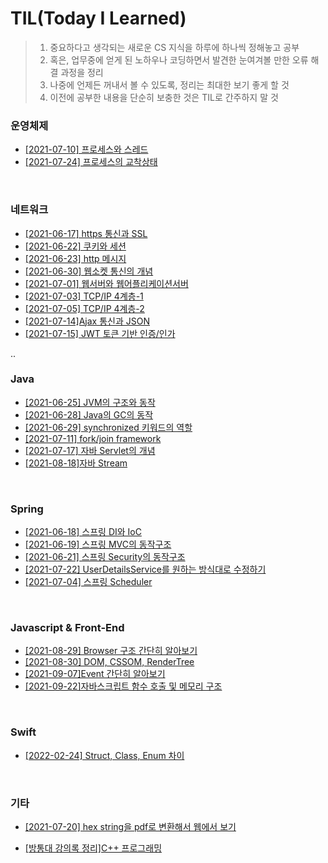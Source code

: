# TIL(Today I Learned) 

> 1. 중요하다고 생각되는 새로운 CS 지식을 하루에 하나씩 정해놓고 공부
> 2. 혹은, 업무중에 얻게 된 노하우나 코딩하면서 발견한 눈여겨볼 만한 오류 해결 과정을 정리
> 3. 나중에 언제든 꺼내서 볼 수 있도록, 정리는 최대한 보기 좋게 할 것
> 4. 이전에 공부한 내용을 단순히 보충한 것은 TIL로 간주하지 말 것



### 운영체제

- [[2021-07-10] 프로세스와 스레드](https://github.com/junu0516/mytil/blob/main/Operating_System/프로세스와_스레드.md)
- [[2021-07-24] 프로세스의 교착상태](https://github.com/junu0516/mytil/blob/main/Operating_System/교착상태.md)

<br>

### 네트워크

- [[2021-06-17] https 통신과 SSL](https://github.com/junu0516/mytil/blob/main/Network/Https%20%ED%86%B5%EC%8B%A0.md)
- [[2021-06-22] 쿠키와 세션](https://github.com/junu0516/mytil/blob/main/Network/쿠키와_세션.md)
- [[2021-06-23] http 메시지](https://github.com/junu0516/mytil/blob/main/Network/Http메시지.md)
- [[2021-06-30] 웹소켓 통신의 개념](https://github.com/junu0516/mytil/blob/main/Network/웹소켓_통신.md)
- [[2021-07-01] 웹서버와 웹어플리케이션서버](https://github.com/junu0516/mytil/blob/main/Network/WS와WAS.md)
- [[2021-07-03] TCP/IP 4계층-1](https://github.com/junu0516/mytil/blob/main/Network/TCP_IP_4계층.md)
- [[2021-07-05] TCP/IP 4계층-2](https://github.com/junu0516/mytil/blob/main/Network/TCP_IP_4계층2.md)
- [[2021-07-14]Ajax 통신과 JSON](https://github.com/junu0516/mytil/blob/main/Network/Ajax_JSON.md)
- [[2021-07-15] JWT 토큰 기반 인증/인가](https://github.com/junu0516/mytil/blob/main/Network/JWT.md)

..

### Java

- [[2021-06-25] JVM의 구조와 동작](https://github.com/junu0516/mytil/blob/main/Java/JVM의_구조와_동작.md)
- [[2021-06-28] Java의 GC의 동작](https://github.com/junu0516/mytil/blob/main/Java/Java의_GC의_동작.md)
- [[2021-06-29] synchronized 키워드의 역할](https://github.com/junu0516/mytil/blob/main/Java/synchronized.md)
- [[2021-07-11] fork/join framework](https://github.com/junu0516/mytil/blob/main/Java/fork_join_framework.md)
- [[2021-07-17] 자바 Servlet의 개념](https://github.com/junu0516/mytil/blob/main/Java/servlet.md)    
- [[2021-08-18]자바 Stream](https://github.com/junu0516/mytil/blob/main/Java/stream.md)

<br>

### Spring

- [[2021-06-18] 스프링 DI와 IoC](https://github.com/junu0516/mytil/blob/main/Spring/스프링에서의_DI와_IoC.md)
- [[2021-06-19] 스프링 MVC의 동작구조](https://github.com/junu0516/mytil/blob/main/Spring/Spring_MVC%EC%9D%98_%EB%8F%99%EC%9E%91%EA%B5%AC%EC%A1%B0.md)
- [[2021-06-21] 스프링 Security의 동작구조](https://github.com/junu0516/mytil/blob/main/Spring/Spring_Security_의_동작구조.md)
- [[2021-07-22] UserDetailsService를 원하는 방식대로 수정하기](https://github.com/junu0516/mytil/blob/main/Spring/CustomUserDetailsService.md)
- [[2021-07-04] 스프링 Scheduler](https://github.com/junu0516/mytil/blob/main/Spring/Spring_Scheduler.md)

<br>

### Javascript & Front-End

- [[2021-08-29] Browser 구조 간단히 알아보기](https://github.com/junu0516/mytil/blob/main/Javascript/browser.md)
- [[2021-08-30] DOM, CSSOM, RenderTree](https://github.com/junu0516/mytil/blob/main/Javascript/DOM.md)
- [[2021-09-07]Event 간단히 알아보기](https://github.com/junu0516/mytil/blob/main/Javascript/event.md)
- [[2021-09-22]자바스크립트 함수 호출 및 메모리 구조](https://github.com/junu0516/mytil/blob/main/Javascript/function.md)

<br>

### Swift

- [[2022-02-24] Struct, Class, Enum 차이](https://github.com/junu0516/mytil/blob/main/Swift/structAndclassAndEnum.md)

​    

### 기타

- [[2021-07-20] hex string을 pdf로 변환해서 웹에서 보기](https://github.com/junu0516/mytil/blob/main/etc/hex_to_pdf.md)

- [[방통대 강의록 정리]C++ 프로그래밍](https://github.com/junu0516/mytil/blob/main/C%2B%2B/c%2B%2B.md)

